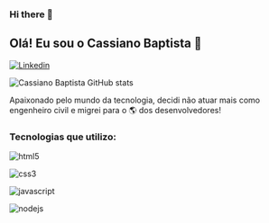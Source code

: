 ### Hi there 👋

## Olá! Eu sou o Cassiano Baptista 👋

[![Linkedin](https://img.shields.io/badge/LinkedIn-0077B5?style=for-the-badge&logo=linkedin&logoColor=white)](https://www.linkedin.com/in/cassiano-t-baptista-331682100/) 

![Cassiano Baptista GitHub stats](https://github-readme-stats.vercel.app/api?username=cassianobaptista&show_icons=true&theme=dracula)

Apaixonado pelo mundo da tecnologia, decidi não atuar mais como engenheiro civil e migrei para o 🌎 dos desenvolvedores! 

### Tecnologias que utilizo: 

<div style="display: inline__block">

  <img align="center" alt="html5" src="https://img.shields.io/badge/HTML5-E34F26?style=for-the-badge&logo=html5&logoColor=white"> <br>

  <img align="center" alt="css3" src="https://img.shields.io/badge/CSS3-1572B6?style=for-the-badge&logo=css3&logoColor=white"> <br>

  <img align="center" alt="javascript" src="https://img.shields.io/badge/JavaScript-323330?style=for-the-badge&logo=javascript&logoColor=F7DF1E"> <br>
  
  <img align="center" alt="nodejs" src="https://img.shields.io/badge/Node.js-43853D?style=for-the-badge&logo=node.js&logoColor=white"> <br>

</div>
